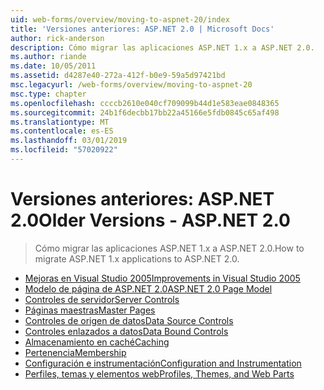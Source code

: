 ```yaml
---
uid: web-forms/overview/moving-to-aspnet-20/index
title: 'Versiones anteriores: ASP.NET 2.0 | Microsoft Docs'
author: rick-anderson
description: Cómo migrar las aplicaciones ASP.NET 1.x a ASP.NET 2.0.
ms.author: riande
ms.date: 10/05/2011
ms.assetid: d4287e40-272a-412f-b0e9-59a5d97421bd
msc.legacyurl: /web-forms/overview/moving-to-aspnet-20
msc.type: chapter
ms.openlocfilehash: ccccb2610e040cf709099b44d1e583eae0848365
ms.sourcegitcommit: 24b1f6decbb17bb22a45166e5fdb0845c65af498
ms.translationtype: MT
ms.contentlocale: es-ES
ms.lasthandoff: 03/01/2019
ms.locfileid: "57020922"
---
```

<a name="older-versions---aspnet-20"></a><span data-ttu-id="bfff0-103">Versiones anteriores: ASP.NET 2.0</span><span class="sxs-lookup"><span data-stu-id="bfff0-103">Older Versions - ASP.NET 2.0</span></span>
====================
> <span data-ttu-id="bfff0-104">Cómo migrar las aplicaciones ASP.NET 1.x a ASP.NET 2.0.</span><span class="sxs-lookup"><span data-stu-id="bfff0-104">How to migrate ASP.NET 1.x applications to ASP.NET 2.0.</span></span>


- [<span data-ttu-id="bfff0-105">Mejoras en Visual Studio 2005</span><span class="sxs-lookup"><span data-stu-id="bfff0-105">Improvements in Visual Studio 2005</span></span>](improvements-in-visual-studio-2005.md)
- [<span data-ttu-id="bfff0-106">Modelo de página de ASP.NET 2.0</span><span class="sxs-lookup"><span data-stu-id="bfff0-106">ASP.NET 2.0 Page Model</span></span>](the-asp-net-2-0-page-model.md)
- [<span data-ttu-id="bfff0-107">Controles de servidor</span><span class="sxs-lookup"><span data-stu-id="bfff0-107">Server Controls</span></span>](server-controls.md)
- [<span data-ttu-id="bfff0-108">Páginas maestras</span><span class="sxs-lookup"><span data-stu-id="bfff0-108">Master Pages</span></span>](master-pages.md)
- [<span data-ttu-id="bfff0-109">Controles de origen de datos</span><span class="sxs-lookup"><span data-stu-id="bfff0-109">Data Source Controls</span></span>](data-source-controls.md)
- [<span data-ttu-id="bfff0-110">Controles enlazados a datos</span><span class="sxs-lookup"><span data-stu-id="bfff0-110">Data Bound Controls</span></span>](data-bound-controls.md)
- [<span data-ttu-id="bfff0-111">Almacenamiento en caché</span><span class="sxs-lookup"><span data-stu-id="bfff0-111">Caching</span></span>](caching.md)
- [<span data-ttu-id="bfff0-112">Pertenencia</span><span class="sxs-lookup"><span data-stu-id="bfff0-112">Membership</span></span>](membership.md)
- [<span data-ttu-id="bfff0-113">Configuración e instrumentación</span><span class="sxs-lookup"><span data-stu-id="bfff0-113">Configuration and Instrumentation</span></span>](configuration-and-instrumentation.md)
- [<span data-ttu-id="bfff0-114">Perfiles, temas y elementos web</span><span class="sxs-lookup"><span data-stu-id="bfff0-114">Profiles, Themes, and Web Parts</span></span>](profiles-themes-and-web-parts.md)
